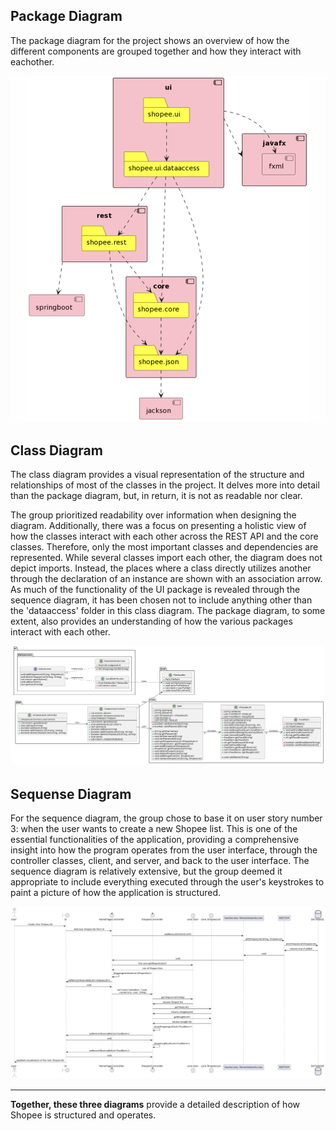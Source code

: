 ## Package Diagram
The package diagram for the project shows an overview of how the different components are grouped together and how they interact with eachother.

![Package diagram](./ShopeePackage.png)

## Class Diagram
The class diagram provides a visual representation of the structure and relationships of most of the classes in the project. It delves more into detail than the package diagram, but, in return, it is not as readable nor clear.

The group prioritized readability over information when designing the diagram. Additionally, there was a focus on presenting a holistic view of how the classes interact with each other across the REST API and the core classes. Therefore, only the most important classes and dependencies are represented. While several classes import each other, the diagram does not depict imports. Instead, the places where a class directly utilizes another through the declaration of an instance are shown with an association arrow. As much of the functionality of the UI package is revealed through the sequence diagram, it has been chosen not to include anything other than the 'dataaccess' folder in this class diagram. The package diagram, to some extent, also provides an understanding of how the various packages interact with each other.

![Class Diagram](./ShopeeClass.png)

## Sequense Diagram

For the sequence diagram, the group chose to base it on user story number 3: when the user wants to create a new Shopee list. This is one of the essential functionalities of the application, providing a comprehensive insight into how the program operates from the user interface, through the controller classes, client, and server, and back to the user interface. The sequence diagram is relatively extensive, but the group deemed it appropriate to include everything executed through the user's keystrokes to paint a picture of how the application is structured.

![Sequence Diagram](./ShopeeSequence.png)

----

__Together, these three diagrams__ provide a detailed description of how Shopee is structured and operates.